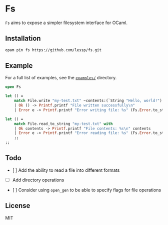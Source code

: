 # Fs

`Fs` aims to expose a simpler filesystem interface for OCaml.

## Installation

```sh
opam pin fs https://github.com/lessp/fs.git
```

## Example

For a full list of examples, see the [`examples/`](./examples) directory.

```ocaml
open Fs

let () =
    match File.write "my-test.txt" ~contents:(`String "Hello, world!") with
    | Ok () -> Printf.printf "File written successfully\n"
    | Error e -> Printf.printf "Error writing file: %s" (Fs.Error.to_string e)

let () =
    match File.read_to_string "my-test.txt" with
    | Ok contents -> Printf.printf "File contents: %s\n" contents
    | Error e -> Printf.printf "Error reading file: %s" (Fs.Error.to_string e)
    ;;
;;
```

## Todo

- [ ] Add the ability to read a file into different formats
- [ ] Add directory operations
- [ ] Consider using `open_gen` to be able to specify flags for file operations

## License

MIT
